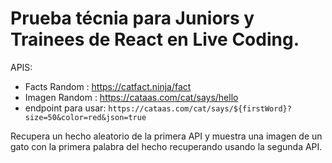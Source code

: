 # Prueba técnia para Juniors y Trainees de React en Live Coding.

APIS:
- Facts Random : https://catfact.ninja/fact
- Imagen Random : https://cataas.com/cat/says/hello
- endpoint para usar: `https://cataas.com/cat/says/${firstWord}?size=50&color=red&json=true`

Recupera un hecho aleatorio de la primera API y muestra una imagen de un gato con la primera palabra del hecho recuperando usando la segunda API.